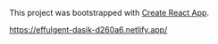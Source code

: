 

This project was bootstrapped with [Create React App](https://github.com/facebook/create-react-app).


https://effulgent-dasik-d260a6.netlify.app/

